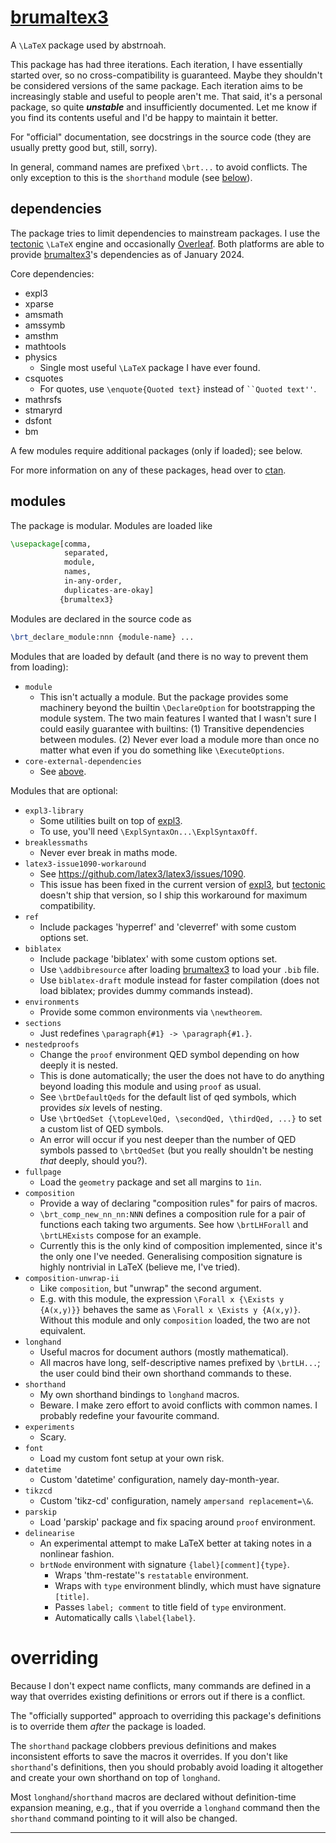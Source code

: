 [brumaltex3]
============

A `\LaTeX` package used by abstrnoah.

This package has had three iterations. Each iteration, I have essentially
started over, so no cross-compatibility is guaranteed. Maybe they shouldn't be
considered versions of the same package.
Each iteration aims to be increasingly stable and useful to people aren't me.
That said, it's a personal package, so quite ___unstable___ and insufficiently
documented. Let me know if you find its contents useful and I'd be happy to
maintain it better.

For "official" documentation, see docstrings in the source code (they are
usually pretty good but, still, sorry).

In general, command names are prefixed `\brt...` to avoid conflicts. The only
exception to this is the `shorthand` module (see [below](#modules)).

## dependencies

The package tries to limit dependencies to mainstream packages. I use the
[tectonic] `\LaTeX` engine and occasionally [Overleaf]. Both platforms are able to
provide [brumaltex3]'s dependencies as of January 2024.

Core dependencies:

* expl3
* xparse
* amsmath
* amssymb
* amsthm
* mathtools
* physics
    * Single most useful `\LaTeX` package I have ever found.
* csquotes
    * For quotes, use
      `\enquote{Quoted text}`
      instead of
      <code>``Quoted text''</code>.
* mathrsfs
* stmaryrd
* dsfont
* bm

A few modules require additional packages (only if loaded); see below.

For more information on any of these packages, head over to [ctan].

## modules

The package is modular.
Modules are loaded like
```latex
\usepackage[comma,
            separated,
            module,
            names,
            in-any-order,
            duplicates-are-okay]
           {brumaltex3}
```

Modules are declared in the source code as
```latex
\brt_declare_module:nnn {module-name} ...
```

Modules that are loaded by default (and there is no way to prevent them from
loading):

* `module`
    * This isn't actually a module. But the package provides some machinery
      beyond the builtin `\DeclareOption` for bootstrapping the module system.
      The two main features I wanted that I wasn't sure I could easily guarantee
      with builtins: (1) Transitive dependencies between modules. (2) Never ever
      load a module more than once no matter what even if you do something like
      `\ExecuteOptions`.
* `core-external-dependencies`
    * See [above](#dependencies).

Modules that are optional:

* `expl3-library`
    * Some utilities built on top of [expl3].
    * To use, you'll need `\ExplSyntaxOn...\ExplSyntaxOff`.
* `breaklessmaths`
    * Never ever break in maths mode.
* `latex3-issue1090-workaround`
    * See <https://github.com/latex3/latex3/issues/1090>.
    * This issue has been fixed in the current version of [expl3], but
      [tectonic] doesn't ship that version, so I ship this workaround for
      maximum compatibility.
* `ref`
    * Include packages 'hyperref' and 'cleverref' with some custom options set.
* `biblatex`
    * Include package 'biblatex' with some custom options set.
    * Use `\addbibresource` after loading [brumaltex3] to load your `.bib` file.
    * Use `biblatex-draft` module instead for faster compilation (does not load
      biblatex; provides dummy commands instead).
* `environments`
    * Provide some common environments via `\newtheorem`.
* `sections`
    * Just redefines `\paragraph{#1} -> \paragraph{#1.}`.
* `nestedproofs`
    * Change the `proof` environment QED symbol depending on how deeply it is
      nested.
    * This is done automatically; the user the does not have to do anything
      beyond loading this module and using `proof` as usual.
    * See `\brtDefaultQeds` for the default list of qed symbols, which provides
      _six_ levels of nesting.
    * Use `\brtQedSet {\topLevelQed, \secondQed, \thirdQed, ...}` to set a
      custom list of QED symbols.
    * An error will occur if you nest deeper than the number of QED symbols
      passed to `\brtQedSet` (but you really shouldn't be nesting _that_ deeply,
      should you?).
* `fullpage`
    * Load the `geometry` package and set all margins to `1in`.
* `composition`
    * Provide a way of declaring "composition rules" for pairs of macros.
    * `\brt_comp_new_nn_nn:NNN` defines a composition rule for a pair of
      functions each taking two arguments. See how `\brtLHForall` and
      `\brtLHExists` compose for an example.
    * Currently this is the only kind of composition implemented, since it's the
      only one I've needed. Generalising composition signature is highly
      nontrivial in LaTeX (believe me, I've tried).
* `composition-unwrap-ii`
    * Like `composition`, but "unwrap" the second argument.
    * E.g. with this module, the expression `\Forall x {\Exists y {A(x,y)}}`
      behaves the same as `\Forall x \Exists y {A(x,y)}`. Without this module
      and only `composition` loaded, the two are not equivalent.
* `longhand`
    * Useful macros for document authors (mostly mathematical).
    * All macros have long, self-descriptive names prefixed by `\brtLH...`; the
      user could bind their own shorthand commands to these.
* `shorthand`
    * My own shorthand bindings to `longhand` macros.
    * Beware. I make zero effort to avoid conflicts with common names. I
      probably redefine your favourite command.
* `experiments`
    * Scary.
* `font`
    * Load my custom font setup at your own risk.
* `datetime`
    * Custom 'datetime' configuration, namely day-month-year.
* `tikzcd`
    * Custom 'tikz-cd' configuration, namely `ampersand replacement=\&`.
* `parskip`
    * Load 'parskip' package and fix spacing around `proof` environment.
* `delinearise`
    * An experimental attempt to make LaTeX better at taking notes in a nonlinear fashion.
    * `brtNode` environment with signature `{label}[comment]{type}`.
        * Wraps 'thm-restate''s `restatable` environment.
        * Wraps with `type` environment blindly, which must have signature `[title]`.
        * Passes `label; comment` to title field of `type` environment.
        * Automatically calls `\label{label}`.

# overriding

Because I don't expect name conflicts, many commands are defined in a way that
overrides existing definitions or errors out if there is a conflict.

The "officially supported" approach to overriding this package's definitions is
to override them _after_ the package is loaded.

The `shorthand` package clobbers previous definitions and makes
inconsistent efforts to save the macros it overrides. If you don't like
`shorthand`'s definitions, then you should probably avoid loading it altogether
and create your own shorthand on top of `longhand`.

Most `longhand`/`shorthand` macros are declared without definition-time
expansion meaning, e.g., that if you override a `longhand` command then the
`shorthand` command pointing to it will also be changed.

---

[brumaltex3]: https://github.com/abstrnoah/brumaltex
[functional]: https://ctan.org/pkg/functional
[tectonic]: https://github.com/tectonic-typesetting/tectonic/
[expl3]: https://www.ctan.org/pkg/expl3
[Overleaf]: https://www.overleaf.com
[ctan]: https://ctan.org/
